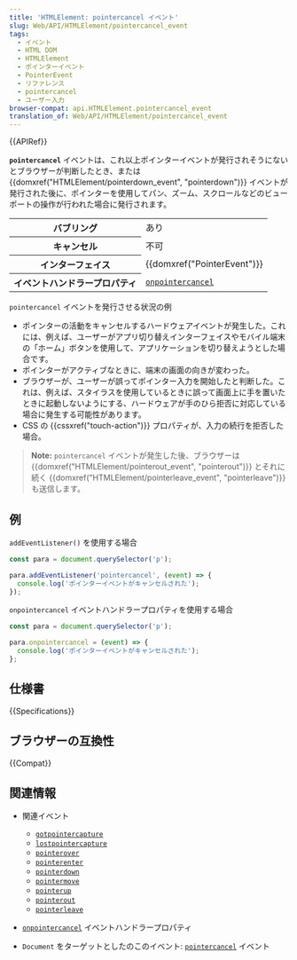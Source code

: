 ```yaml
---
title: 'HTMLElement: pointercancel イベント'
slug: Web/API/HTMLElement/pointercancel_event
tags:
  - イベント
  - HTML DOM
  - HTMLElement
  - ポインターイベント
  - PointerEvent
  - リファレンス
  - pointercancel
  - ユーザー入力
browser-compat: api.HTMLElement.pointercancel_event
translation_of: Web/API/HTMLElement/pointercancel_event
---
```

{{APIRef}}

**`pointercancel`** イベントは、これ以上ポインターイベントが発行されそうにないとブラウザーが判断したとき、または {{domxref("HTMLElement/pointerdown_event", "pointerdown")}} イベントが発行された後に、ポインターを使用してパン、ズーム、スクロールなどのビューポートの操作が行われた場合に発行されます。

<table class="properties">
  <tbody>
    <tr>
      <th scope="row">バブリング</th>
      <td>あり</td>
    </tr>
    <tr>
      <th scope="row">キャンセル</th>
      <td>不可</td>
    </tr>
    <tr>
      <th scope="row">インターフェイス</th>
      <td>{{domxref("PointerEvent")}}</td>
    </tr>
    <tr>
      <th scope="row">イベントハンドラープロパティ</th>
      <td>
        <code><a href="/ja/docs/Web/API/GlobalEventHandlers/onpointercancel">onpointercancel</a></code>
      </td>
    </tr>
  </tbody>
</table>

`pointercancel` イベントを発行させる状況の例

- ポインターの活動をキャンセルするハードウェアイベントが発生した。これには、例えば、ユーザーがアプリ切り替えインターフェイスやモバイル端末の「ホーム」ボタンを使用して、アプリケーションを切り替えようとした場合です。
- ポインターがアクティブなときに、端末の画面の向きが変わった。
- ブラウザーが、ユーザーが誤ってポインター入力を開始したと判断した。これは、例えば、スタイラスを使用しているときに誤って画面上に手を置いたときに起動しないようにする、ハードウェアが手のひら拒否に対応している場合に発生する可能性があります。
- CSS の {{cssxref("touch-action")}} プロパティが、入力の続行を拒否した場合。

> **Note:** `pointercancel` イベントが発生した後、ブラウザーは {{domxref("HTMLElement/pointerout_event", "pointerout")}} とそれに続く {{domxref("HTMLElement/pointerleave_event", "pointerleave")}} も送信します。

## 例

`addEventListener()` を使用する場合

```js
const para = document.querySelector('p');

para.addEventListener('pointercancel', (event) => {
  console.log('ポインターイベントがキャンセルされた');
});
```

`onpointercancel` イベントハンドラープロパティを使用する場合

```js
const para = document.querySelector('p');

para.onpointercancel = (event) => {
  console.log('ポインターイベントがキャンセルされた');
};
```

## 仕様書

{{Specifications}}

## ブラウザーの互換性

{{Compat}}

## 関連情報

- 関連イベント

  - [`gotpointercapture`](/ja/docs/Web/API/HTMLElement/gotpointercapture_event)
  - [`lostpointercapture`](/ja/docs/Web/API/HTMLElement/lostpointercapture_event)
  - [`pointerover`](/ja/docs/Web/API/HTMLElement/pointerover_event)
  - [`pointerenter`](/ja/docs/Web/API/HTMLElement/pointerenter_event)
  - [`pointerdown`](/ja/docs/Web/API/HTMLElement/pointerdown_event)
  - [`pointermove`](/ja/docs/Web/API/HTMLElement/pointermove_event)
  - [`pointerup`](/ja/docs/Web/API/HTMLElement/pointerup_event)
  - [`pointerout`](/ja/docs/Web/API/HTMLElement/pointerout_event)
  - [`pointerleave`](/ja/docs/Web/API/HTMLElement/pointerleave_event)

- [`onpointercancel`](/ja/docs/Web/API/GlobalEventHandlers/onpointercancel) イベントハンドラープロパティ
- `Document` をターゲットとしたのこのイベント: [`pointercancel`](/ja/docs/Web/API/Document/pointercancel_event) イベント
